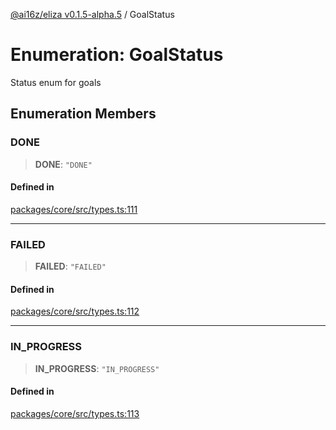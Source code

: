 [@ai16z/eliza v0.1.5-alpha.5](../index.md) / GoalStatus

# Enumeration: GoalStatus

Status enum for goals

## Enumeration Members

### DONE

> **DONE**: `"DONE"`

#### Defined in

[packages/core/src/types.ts:111](https://github.com/roschler/eliza/blob/main/packages/core/src/types.ts#L111)

***

### FAILED

> **FAILED**: `"FAILED"`

#### Defined in

[packages/core/src/types.ts:112](https://github.com/roschler/eliza/blob/main/packages/core/src/types.ts#L112)

***

### IN\_PROGRESS

> **IN\_PROGRESS**: `"IN_PROGRESS"`

#### Defined in

[packages/core/src/types.ts:113](https://github.com/roschler/eliza/blob/main/packages/core/src/types.ts#L113)
